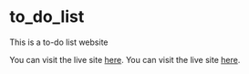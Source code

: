 # to_do_list
This is a to-do list website

You can visit the live site [here](https://irtesaam.github.io/to_do_list/).
You can visit the live site <a href="https://irtesaam.github.io/to_do_list/" target="_blank" rel="noopener noreferrer">here</a>.


